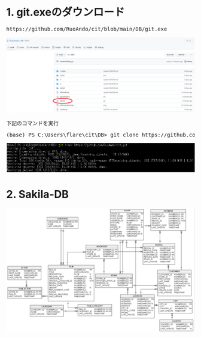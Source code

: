 # 1. git.exeのダウンロード

<pre>
https://github.com/RuoAndo/cit/blob/main/DB/git.exe
</pre>

<img src="git-exe.png">

下記のコマンドを実行
<pre>
(base) PS C:\Users\flare\cit\DB> git clone https://github.com/RuoAndo/cit.git
</pre>

<img src="git-clone.png">

# 2. Sakila-DB

<img src="sakila.png">
